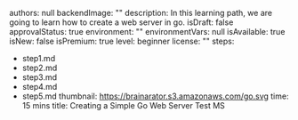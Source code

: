 authors: null
backendImage: ""
description: In this learning path, we are going to learn how to create a web server in go.
isDraft: false
approvalStatus: true
environment: ""
environmentVars: null
isAvailable: true
isNew: false
isPremium: true
level: beginner
license: ""
steps:
- step1.md
- step2.md
- step3.md
- step4.md
- step5.md
thumbnail: https://brainarator.s3.amazonaws.com/go.svg
time: 15 mins
title: Creating a Simple Go Web Server Test MS

